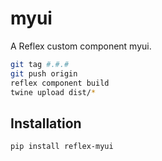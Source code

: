 # myui

A Reflex custom component myui.

```bash
git tag #.#.#
git push origin
reflex component build
twine upload dist/*
```

## Installation

```bash
pip install reflex-myui
```